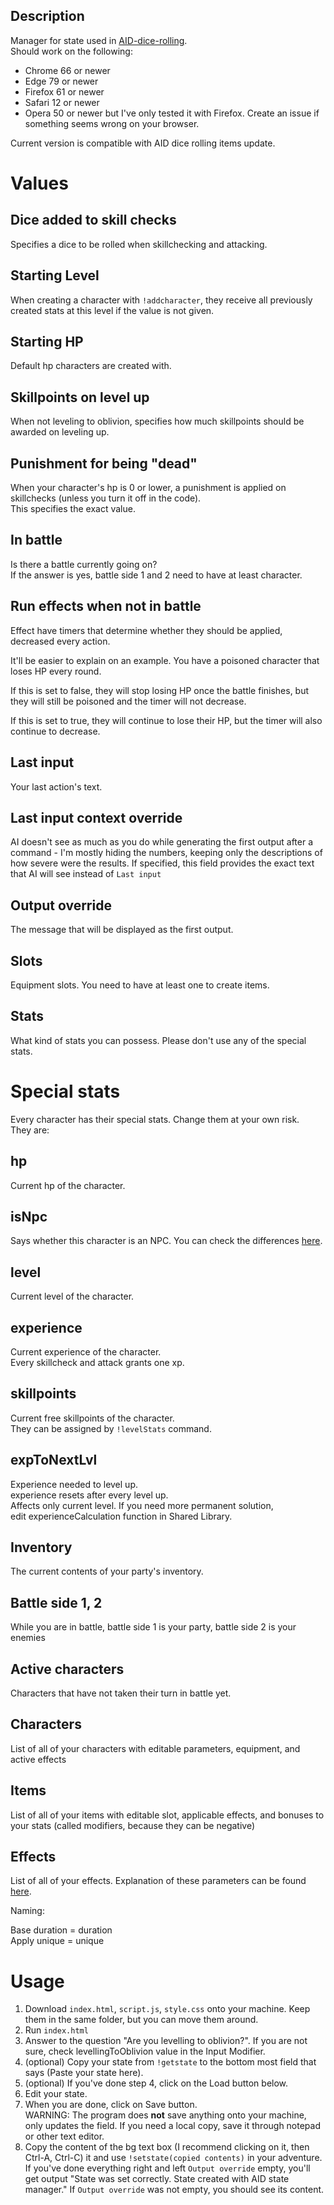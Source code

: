 ## Description

Manager for state used in [AID-dice-rolling](https://github.com/Gutek8134/AID-dice-rolling).<br>
Should work on the following:

-   Chrome 66 or newer
-   Edge 79 or newer
-   Firefox 61 or newer
-   Safari 12 or newer
-   Opera 50 or newer
    but I've only tested it with Firefox. Create an issue if something seems wrong on your browser.

Current version is compatible with AID dice rolling items update.

# Values

## Dice added to skill checks

Specifies a dice to be rolled when skillchecking and attacking.

## Starting Level

When creating a character with `!addcharacter`, they receive all previously created stats at this level if the value is not given.

## Starting HP

Default hp characters are created with.

## Skillpoints on level up

When not leveling to oblivion, specifies how much skillpoints should be awarded on leveling up.

## Punishment for being "dead"

When your character's hp is 0 or lower, a punishment is applied on skillchecks (unless you turn it off in the code).<br>
This specifies the exact value.

## In battle

Is there a battle currently going on?<br>
If the answer is yes, battle side 1 and 2 need to have at least character.

## Run effects when not in battle

Effect have timers that determine whether they should be applied, decreased every action.

It'll be easier to explain on an example. You have a poisoned character that loses HP every round.

If this is set to false, they will stop losing HP once the battle finishes, but they will still be poisoned and the timer will not decrease.

If this is set to true, they will continue to lose their HP, but the timer will also continue to decrease.

## Last input

Your last action's text.

## Last input context override

AI doesn't see as much as you do while generating the first output after a command - I'm mostly hiding the numbers, keeping only the descriptions of how severe were the results. If specified, this field provides the exact text that AI will see instead of `Last input`

## Output override

The message that will be displayed as the first output.

## Slots

Equipment slots. You need to have at least one to create items.

## Stats

What kind of stats you can possess. Please don't use any of the special stats.

# Special stats

Every character has their special stats. Change them at your own risk.<br>
They are:

## hp

Current hp of the character.

## isNpc

Says whether this character is an NPC. You can check the differences [here](https://github.com/Gutek8134/AID-dice-rolling#addnpc).

## level

Current level of the character.

## experience

Current experience of the character.<br>
Every skillcheck and attack grants one xp.

## skillpoints

Current free skillpoints of the character.<br>
They can be assigned by `!levelStats` command.

## expToNextLvl

Experience needed to level up.<br>
experience resets after every level up.<br>
Affects only current level. If you need more permanent solution,<br>
edit experienceCalculation function in Shared Library.

## Inventory

The current contents of your party's inventory.

## Battle side 1, 2

While you are in battle, battle side 1 is your party, battle side 2 is your enemies

## Active characters

Characters that have not taken their turn in battle yet.

## Characters

List of all of your characters with editable parameters, equipment, and active effects

## Items

List of all of your items with editable slot, applicable effects, and bonuses to your stats (called modifiers, because they can be negative)

## Effects

List of all of your effects. Explanation of these parameters can be found [here](https://github.com/Gutek8134/AID-dice-rolling#createeffect).

Naming:

Base duration = duration<br>
Apply unique = unique

# Usage

1. Download `index.html`, `script.js`, `style.css` onto your machine. Keep them in the same folder, but you can move them around.
2. Run `index.html`
3. Answer to the question "Are you levelling to oblivion?". If you are not sure, check levellingToOblivion value in the Input Modifier.
4. (optional) Copy your state from `!getstate` to the bottom most field that says (Paste your state here).
5. (optional) If you've done step 4, click on the Load button below.
6. Edit your state.
7. When you are done, click on Save button.<br>WARNING: The program does **not** save anything onto your machine, only updates the field. If you need a local copy, save it through notepad or other text editor.<br>
8. Copy the content of the bg text box (I recommend clicking on it, then Ctrl-A, Ctrl-C) it and use `!setstate(copied contents)` in your adventure.<br>
   If you've done everything right and left `Output override` empty, you'll get output "State was set correctly. State created with AID state manager." If `Output override` was not empty, you should see its content.
